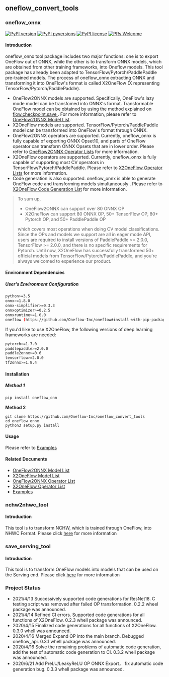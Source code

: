 ## oneflow_convert_tools


### oneflow_onnx

[![PyPI version](https://img.shields.io/pypi/v/oneflow-onnx.svg)](https://pypi.python.org/pypi/oneflow-onnx/)
[![PyPI pyversions](https://img.shields.io/pypi/pyversions/oneflow-onnx.svg)](https://pypi.python.org/pypi/oneflow-onnx/)
[![PyPI license](https://img.shields.io/pypi/l/oneflow-onnx.svg)](https://pypi.python.org/pypi/oneflow-onnx/)
[![PRs Welcome](https://img.shields.io/badge/PRs-welcome-brightgreen.svg)](https://github.com/Oneflow-Inc/oneflow_convert_tools/pulls)

#### Introduction

oneflow_onnx tool package includes two major functions: one is to export OneFlow out of ONNX, while the other is to transform ONNX models, which are obtained from other training frameworks, into Oneflow models. This tool package has already been adapted to TensorFlow/Pytorch/PaddlePaddle pre-trained models. The process of oneflow_onnx extracting ONNX and transforming it into OneFlow's format is called X2OneFlow (X representing TensorFlow/Pytorch/PaddlePaddle).

- OneFlow2ONNX models are supported. Specifically, OneFlow's lazy mode model can be transfomed into ONNX's format. Transformable OneFlow model can be obtained by using the method explained on [flow.checkpoint.save ](https://docs.oneflow.org/basics_topics/model_load_save.html). For more information, please refer to [OneFlow2ONNX Model List](docs/oneflow2onnx/oneflow2onnx_model_zoo.md).
- X2OneFlow models are supported. TensorFlow/Pytorch/PaddlePaddle model can be transformed into OneFlow's format through ONNX.
- OneFlow2ONNX operators are supported. Currently, oneflow_onnx is fully capable of exporting ONNX Opset10, and parts of OneFlow operator can transform ONNX Opsets that are in lower order. Please refer to [OneFlow2ONNX Operator Lists](docs/oneflow2onnx/op_list.md) for more information.
- X2OneFlow operators are supported. Currently, oneflow_onnx is fully capable of supporting most CV operators in TensorFlow/Pytorch/PaddlePaddle. Please refer to [X2OneFlow Operator Lists](docs/x2oneflow/op_list.md) for more information.
- Code generation is also supported. oneflow_onnx is able to generate OneFlow code and transforming models simultaneously . Please refer to [X2OneFlow Code Generation List](docs/x2oneflow/code_gen.md) for more information.

> To sum up,
>
> - OneFlow2ONNX can support over 80 ONNX OP
> - X2OneFlow can support 80 ONNX OP,  50+ TensorFlow OP, 80+ Pytorch OP, and 50+ PaddlePaddle OP
>
> which covers most operations when doing CV model classifications. Since the OPs and models we support are all in eager mode API, users are required to install versions of PaddlePaddle >= 2.0.0, TensorFlow >= 2.0.0, and there is no specific requirements for Pytorch. Until now, X2OneFlow has successfully transformed 50+ official models from TensorFlow/Pytorch/PaddlePaddle, and you're always welcomed to experience our product.

#### Environment Dependencies

##### User's Environment Configuration

```sh
python>=3.5
onnx>=1.8.0
onnx-simplifier>=0.3.3
onnxoptimizer>=0.2.5
onnxruntime>=1.6.0
oneflow (https://github.com/Oneflow-Inc/oneflow#install-with-pip-package)
```

If you'd llike to use X2OneFlow, the following versions of deep learning frameworks are needed:

```sh
pytorch>=1.7.0
paddlepaddle>=2.0.0
paddle2onnx>=0.6
tensorflow>=2.0.0
tf2onnx>=1.8.4
```

#### Installation

##### Method 1

```sh
pip install oneflow_onn
```

**Method 2**

```
git clone https://github.com/Oneflow-Inc/oneflow_convert_tools
cd oneflow_onnx
python3 setup.py install
```

#### Usage

Please refer to [Examples](examples/README.md)

#### Related Documents

- [OneFlow2ONNX Model List](docs/oneflow2onnx/oneflow2onnx_model_zoo.md)
- [X2OneFlow Model List](docs/x2oneflow/x2oneflow_model_zoo.md)
- [OneFlow2ONNX Operator List](docs/oneflow2onnx/op_list.md)
- [X2OneFlow Operator List](docs/x2oneflow/op_list.md)
- [Examples](examples/README.md)

### nchw2nhwc_tool

#### Introduction

This tool is to transform NCHW, which is trained through OneFlow, into NHWC Format. Please click [here](nchw2nhwc_tool/README.md) for more information


### save_serving_tool

#### Introduction

This tool is to transform OneFlow models into models that can be used on the Serving end. Please click [here](save_serving_tool/README.md) for more information

### Project Status

- 2021/4/13 Successively supported code generations for ResNet18. C testing script was removed after failed OP transformation. 0.2.2 wheel package was announced.
- 2021/4/14 Refined CI errors. Supported code generations for all functions of X2OneFlow. 0.2.3 whell package was announced.
- 2020/4/15 Finalized code generations for all functions of X2OneFlow. 0.3.0 whell was announced.
- 2020/4/16 Merged Expand OP into the main branch. Debugged oneflow_api. 0.3.1 whell package was announced.
- 2020/4/16 Solve the remaining problems of automatic code generation, add the test of automatic code generation to CI. 0.3.2 whell package was announced. 
- 2020/6/21 Add PreLU/LeakyReLU OP ONNX Export， fix automatic code generation bug. 0.3.3 whell package was announced. 
